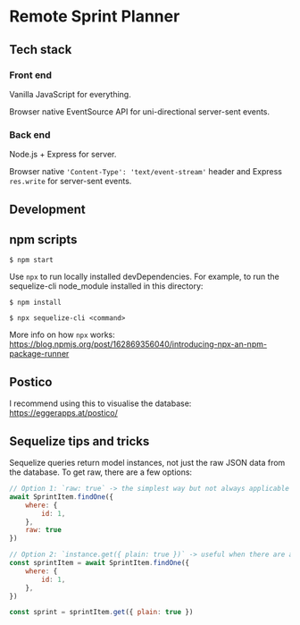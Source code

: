 # Remote Sprint Planner

## Tech stack

### Front end

Vanilla JavaScript for everything.

Browser native EventSource API for uni-directional server-sent events.

### Back end

Node.js + Express for server.

Browser native `'Content-Type': 'text/event-stream'` header and Express `res.write` for server-sent events.

## Development

## npm scripts

```
$ npm start
```

Use `npx` to run locally installed devDependencies. For example, to run the sequelize-cli node_module installed in this directory:

```
$ npm install

$ npx sequelize-cli <command>
```

More info on how `npx` works: https://blog.npmjs.org/post/162869356040/introducing-npx-an-npm-package-runner

## Postico

I recommend using this to visualise the database: https://eggerapps.at/postico/

## Sequelize tips and tricks

Sequelize queries return model instances, not just the raw JSON data from the database. To get raw, there are a few options:

```js
// Option 1: `raw: true` -> the simplest way but not always applicable
await SprintItem.findOne({
    where: {
        id: 1,
    },
    raw: true
})

// Option 2: `instance.get({ plain: true })` -> useful when there are associations
const sprintItem = await SprintItem.findOne({
    where: {
        id: 1,
    },
})

const sprint = sprintItem.get({ plain: true })
```

